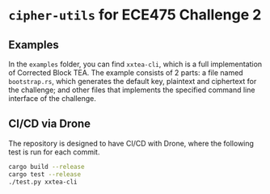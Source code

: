 # `cipher-utils` for ECE475 Challenge 2

## Examples

In the `examples` folder, you can find `xxtea-cli`, which is a full implementation of Corrected Block TEA. The example consists of 2 parts: a file named `bootstrap.rs`, which generates the default key, plaintext and ciphertext for the challenge; and other files that implements the specified command line interface of the challenge.

## CI/CD via Drone

The repository is designed to have CI/CD with Drone, where the following test is run for each commit.

```bash
cargo build --release
cargo test --release
./test.py xxtea-cli
```
